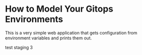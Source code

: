 # How to Model Your Gitops Environments

This is a very simple web application that gets configuration from environment variables and prints them out.

test staging 3